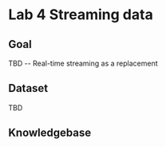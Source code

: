 # 	Lab 4 Streaming data 

## Goal
TBD -- Real-time streaming as a replacement

## Dataset
TBD

## Knowledgebase
